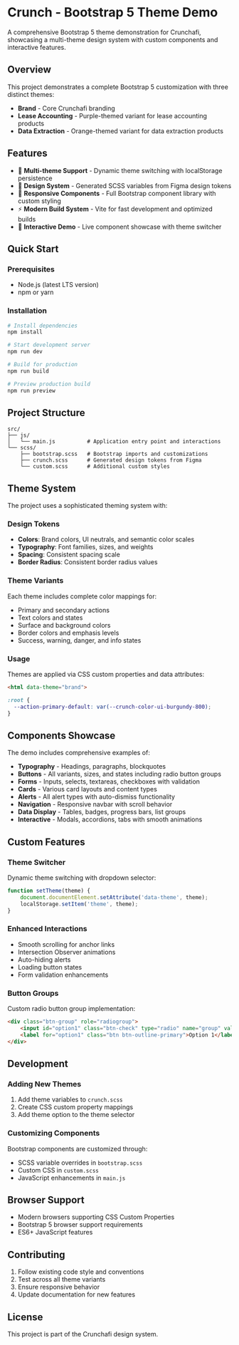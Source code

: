 # Crunch - Bootstrap 5 Theme Demo

A comprehensive Bootstrap 5 theme demonstration for Crunchafi, showcasing a multi-theme design system with custom components and interactive features.

## Overview

This project demonstrates a complete Bootstrap 5 customization with three distinct themes:
- **Brand** - Core Crunchafi branding
- **Lease Accounting** - Purple-themed variant for lease accounting products
- **Data Extraction** - Orange-themed variant for data extraction products

## Features

- 🎨 **Multi-theme Support** - Dynamic theme switching with localStorage persistence
- 🎯 **Design System** - Generated SCSS variables from Figma design tokens
- 📱 **Responsive Components** - Full Bootstrap component library with custom styling
- ⚡ **Modern Build System** - Vite for fast development and optimized builds
- 🎪 **Interactive Demo** - Live component showcase with theme switcher

## Quick Start

### Prerequisites

- Node.js (latest LTS version)
- npm or yarn

### Installation

```bash
# Install dependencies
npm install

# Start development server
npm run dev

# Build for production
npm run build

# Preview production build
npm run preview
```

## Project Structure

```
src/
├── js/
│   └── main.js          # Application entry point and interactions
└── scss/
    ├── bootstrap.scss   # Bootstrap imports and customizations
    ├── crunch.scss      # Generated design tokens from Figma
    └── custom.scss      # Additional custom styles
```

## Theme System

The project uses a sophisticated theming system with:

### Design Tokens
- **Colors**: Brand colors, UI neutrals, and semantic color scales
- **Typography**: Font families, sizes, and weights
- **Spacing**: Consistent spacing scale
- **Border Radius**: Consistent border radius values

### Theme Variants
Each theme includes complete color mappings for:
- Primary and secondary actions
- Text colors and states
- Surface and background colors
- Border colors and emphasis levels
- Success, warning, danger, and info states

### Usage
Themes are applied via CSS custom properties and data attributes:

```html
<html data-theme="brand">
```

```css
:root {
  --action-primary-default: var(--crunch-color-ui-burgundy-800);
}
```

## Components Showcase

The demo includes comprehensive examples of:

- **Typography** - Headings, paragraphs, blockquotes
- **Buttons** - All variants, sizes, and states including radio button groups
- **Forms** - Inputs, selects, textareas, checkboxes with validation
- **Cards** - Various card layouts and content types
- **Alerts** - All alert types with auto-dismiss functionality
- **Navigation** - Responsive navbar with scroll behavior
- **Data Display** - Tables, badges, progress bars, list groups
- **Interactive** - Modals, accordions, tabs with smooth animations

## Custom Features

### Theme Switcher
Dynamic theme switching with dropdown selector:
```javascript
function setTheme(theme) {
    document.documentElement.setAttribute('data-theme', theme);
    localStorage.setItem('theme', theme);
}
```

### Enhanced Interactions
- Smooth scrolling for anchor links
- Intersection Observer animations
- Auto-hiding alerts
- Loading button states
- Form validation enhancements

### Button Groups
Custom radio button group implementation:
```html
<div class="btn-group" role="radiogroup">
    <input id="option1" class="btn-check" type="radio" name="group" value="1">
    <label for="option1" class="btn btn-outline-primary">Option 1</label>
</div>
```

## Development

### Adding New Themes
1. Add theme variables to `crunch.scss`
2. Create CSS custom property mappings
3. Add theme option to the theme selector

### Customizing Components
Bootstrap components are customized through:
- SCSS variable overrides in `bootstrap.scss`
- Custom CSS in `custom.scss`
- JavaScript enhancements in `main.js`

## Browser Support

- Modern browsers supporting CSS Custom Properties
- Bootstrap 5 browser support requirements
- ES6+ JavaScript features

## Contributing

1. Follow existing code style and conventions
2. Test across all theme variants
3. Ensure responsive behavior
4. Update documentation for new features

## License

This project is part of the Crunchafi design system.